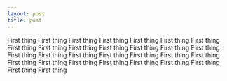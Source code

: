 ```yaml
---
layout: post
title: post
---
```


First thing First thing 
First thing 
First thing 
First thing 
First thing 
First thing 
First thing 
First thing 
First thing 
First thing 
First thing 
First thing 
First thing 
First thing 
First thing 
First thing 
First thing 
First thing 
First thing 
First thing 
First thing 
First thing 
First thing 
First thing 
First thing 
First thing 
First thing 
First thing 
First thing 

